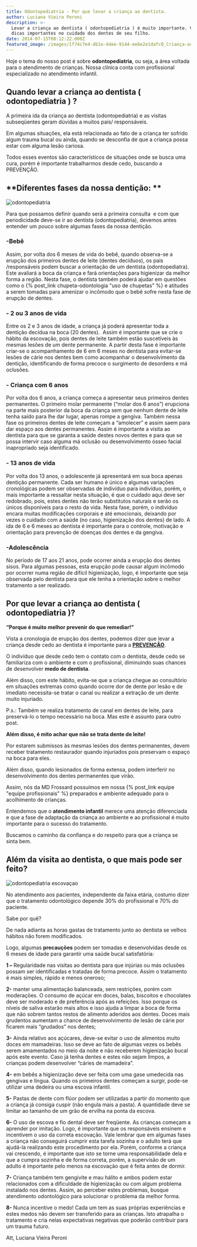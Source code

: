 ```yaml
---
title: Odontopediatria - Por que levar a criança ao dentista.
author: Luciana Vieira Peroni
description: >-
  Levar a criança ao dentista ( odontopediatria ) é muito importante. Veja 8
  dicas importantes no cuidado dos dentes de seu filho.
date: 2014-07-15T08:12:22.000Z
featured_image: /images/1f74c7e4-db1e-4dee-9144-ee6e2e1dafc0_Criança-odontologia.jpg
---
```


Hoje o tema do nosso post é sobre **odontopediatria**, ou seja, a área voltada para o atendimento de crianças. Nossa clínica conta com profissional especializado no atendimento infantil.

**Quando levar a criança ao dentista ( odontopediatria ) ?**
------------------------------------------------------------

A primeira ida da criança ao dentista (odontopediatria) e as visitas subseqüentes geram dúvidas a muitos pais/ responsáveis. 

Em algumas situações, ela está relacionada ao fato de a criança ter sofrido algum trauma bucal ou ainda, quando se desconfia de que a criança possa estar com alguma lesão cariosa. 

Todos esses eventos são característicos de situações onde se busca uma cura, porém é importante trabalharmos desde cedo, buscando a PREVENÇÃO.

**Diferentes fases da nossa dentição: **
----------------------------------------

![odontopediatria](/images/834522cd-fce5-4f34-92bd-1fcefddc56ad_medo-de-dentista-e-as-crianças.jpg) 

Para que possamos definir quando será a primeira consulta  e com que periodicidade deve-se ir ao dentista (odontopediatria), devemos antes entender um pouco sobre algumas fases da nossa dentição.

### -Bebê

Assim, por volta dos 6 meses de vida do bebê, quando observa-se a erupção dos primeiros dentes de leite (dentes decíduos), os pais /responsáveis podem buscar a orientação de um dentista (odontopediatra). Este avaliará a boca da criança e fará orientações para higienizar da melhor forma a região. Nesta fase, o dentista também poderá ajudar em questões como o {% post_link chupeta-odontologia "uso de chupetas" %} e atitudes a serem tomadas para amenizar o incômodo que o bebê sofre nesta fase de erupção de dentes.

### \- 2 ou 3 anos de vida

Entre os 2 e 3 anos de idade, a criança já poderá apresentar toda a dentição decídua na boca (20 dentes).  Assim é importante que se crie o hábito da escovação, pois dentes de leite também estão suscetíveis às mesmas lesões de um dente permanente. A partir desta fase é importante criar-se o acompanhamento de 6 em 6 meses no dentista para evitar-se lesões de cárie nos dentes bem como acompanhar o desenvolvimento da dentição, identificando de forma precoce o surgimento de desordens e má oclusões.

### \- Criança com 6 anos

Por volta dos 6 anos, a criança começa a apresentar seus primeiros dentes permanentes. O primeiro molar permanente (“molar dos 6 anos”) erupciona na parte mais posterior da boca da criança sem que nenhum dente de leite tenha saído para lhe dar lugar, apenas rompe a gengiva. Também nessa fase os primeiros dentes de leite começam a “amolecer” e assim saem para dar espaço aos dentes permanentes. Assim é importante a visita ao dentista para que se garanta a saúde destes novos dentes e para que se possa intervir caso alguma má oclusão ou desenvolvimento ósseo facial inapropriado seja identificado.

### \- 13 anos de vida

Por volta dos 13 anos, o adolescente já apresentará em sua boca apenas dentição permanente. Cada ser humano é único e algumas variações cronológicas podem ser observadas de indivíduo para indivíduo, porém, o mais importante a ressaltar nesta situação, é que o cuidado aqui deve ser redobrado, pois, estes dentes não terão substitutos naturais e serão os únicos disponíveis para o resto da vida. Nesta fase, porém, o indivíduo encara muitas modificações corporais e até emocionais, deixando por vezes o cuidado com a saúde (no caso, higienização dos dentes) de lado. A ida de 6 e 6 meses ao dentista é importante para o controle, motivação e orientação para prevenção de doenças dos dentes e da gengiva.

### -Adolescência

No período de 17 aos 21 anos, pode ocorrer ainda a erupção dos dentes sisos. Para algumas pessoas, esta erupção pode causar algum incômodo por ocorrer numa região de difícil higienização, logo, é importante que seja observada pelo dentista para que ele tenha a orientação sobre o melhor tratamento a ser realizado.

**Por que levar a criança ao dentista ( odontopediatria )?**
------------------------------------------------------------

**“Porque é muito melhor prevenir do que remediar!”** 

Vista a cronologia de erupção dos dentes, podemos dizer que levar a criança desde cedo ao dentista é importante para a [**PREVENÇÃO**](/tratamentos/prevencao-e-manutencao/ "Prevenção e Manutenção"). 

O indivíduo que desde cedo tem o contato com o dentista, desde cedo se familiariza com o ambiente e com o profissional, diminuindo suas chances de desenvolver **medo de dentista**. 

Além disso, com este hábito, evita-se que a criança chegue ao consultório em situações extremas como quando ocorre dor de dente por lesão e de imediato necessita-se tratar o canal ou realizar a extração de um dente muito injuriado.

 P.s.: Também se realiza tratamento de canal em dentes de leite, para preservá-lo o tempo necessário na boca. Mas este é assunto para outro post. 
 
 **Além disso, é mito achar que não se trata dente de leite!** 
 
 Por estarem submissos às mesmas lesões dos dentes permanentes, devem receber tratamento restaurador quando injuriados pois preservam o espaço na boca para eles. 
 
 Além disso, quando lesionados de forma extensa, podem interferir no desenvolvimento dos dentes permanentes que virão. 
 
 Assim, nós da MD Frossard possuímos em nossa {% post_link equipe "equipe profissionais" %} preparados e ambiente adequado para o acolhimento de crianças. 
 
 Entendemos que o **atendimento infantil** merece uma atenção diferenciada e que a fase de adaptação da criança ao ambiente e ao profissional é muito importante para o sucesso do tratamento. 
 
 Buscamos o caminho da confiança e do respeito para que a criança se sinta bem.

**Além da visita ao dentista, o que mais pode ser feito?**
----------------------------------------------------------

![odontopediatria escovaçao](/images/6872f42c-033d-420c-9506-8956a66e75b5_Perda-óssea-nos-dentes.jpg) 

No atendimento aos pacientes, independente da faixa etária, costumo dizer que o tratamento odontológico depende 30% do profissional e 70% do paciente. 

Sabe por quê? 

De nada adianta as horas gastas de tratamento junto ao dentista se velhos hábitos não forem modificados. 

Logo, algumas **precauções** podem ser tomadas e desenvolvidas desde os 6 meses de idade para garantir uma saúde bucal satisfatória:   

**1 –** Regularidade nas visitas ao dentista para que injúrias ou más oclusões possam ser identificadas e tratadas de forma precoce. Assim o tratamento é mais simples, rápido e menos oneroso;  

**2-** manter uma alimentação balanceada, sem restrições, porém com moderações. O consumo de açúcar em doces, balas, biscoitos e chocolates deve ser moderado e de preferência após as refeições. Isso porque os níveis de saliva estarão mais altos e isso ajuda a limpar a boca de forma que não sobrem tantos restos de alimento aderidos aos dentes. Doces mais grudentos aumentam a chance de desenvolvimento de lesão de cárie por ficarem mais “grudados” nos dentes;   

**3-** Ainda relativo aos açúcares, deve-se evitar o uso de alimentos muito doces em mamadeiras. Isso se deve ao fato de algumas vezes os bebês serem amamentados no meio da noite e não receberem higienização bucal após este evento. Caso já tenha dentes e estes não sejam limpos, a crianças podem desenvolver “cáries de mamadeira”.   

**4-** em bebês a higienização deve ser feita com uma gase umedecida nas gengivas e língua. Quando os primeiros dentes começam a surgir, pode-se utilizar uma dedeira ou uma escova infantil.   

**5-** Pastas de dente com flúor podem ser utilizadas a partir do momento que a criança já consiga cuspir (não engula mais a pasta). A quantidade deve se limitar ao tamanho de um grão de ervilha na ponta da escova.   

**6-** O uso de escova e fio dental deve ser freqüente. As crianças começam a aprender por imitação. Logo, é importante que os responsáveis ensinem e incentivem o uso da correta escovação. Vale lembrar que em algumas fases a criança não conseguirá cumprir esta tarefa sozinha e o adulto terá que ajudá-la realizando este procedimento por ela. Porém, conforme a criança vai crescendo, é importante que isto se torne uma responsabilidade dela e que a cumpra sozinha e de forma correta, porém, a supervisão de um adulto é importante pelo menos na escovação que é feita antes de dormir.   

**7-** Criança também tem gengivite e mau hálito e ambos podem estar relacionados com a dificuldade de higienização ou com algum problema instalado nos dentes. Assim, ao perceber estes problemas, busque atendimento odontológico para solucionar o problema da melhor forma.   

**8-** Nunca incentive o medo! Cada um tem as suas próprias experiências e estes medos não devem ser transferido para as crianças. Isto atrapalha o tratamento e cria nelas expectativas negativas que poderão contribuir para um trauma futuro.

Att,
Luciana Vieira Peroni
